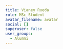 ```yaml
---
title: Vianey Rueda
role: MSc Student
avatar_filename: avatar
social: []
superuser: false
user_groups:
  - Alumni
---
```

